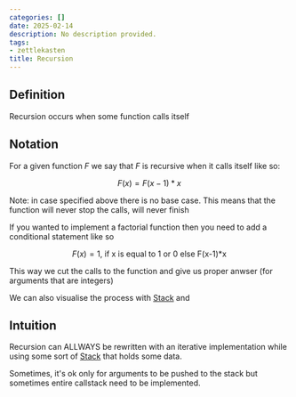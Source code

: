```yaml
---
categories: []
date: 2025-02-14
description: No description provided.
tags:
- zettlekasten
title: Recursion
---
```


## Definition

Recursion occurs when some function calls itself 

## Notation

For a given function $F$ we say that $F$ is recursive when it calls itself like so: 

$$F(x) = F(x-1)*x$$

Note: in case specified above there is no base case. This means that the function will never stop the calls, will never finish

If you wanted to implement a factorial function then you need to add a conditional statement like so

$$
F(x) = 1 \text{, if x is equal to 1 or 0 else F(x-1)*x}
$$

This way we cut the calls to the function and give us proper anwser (for arguments that are integers)

We can also visualise the process with [Stack](Stack.md) and 

## Intuition

Recursion can ALLWAYS be rewritten with an iterative implementation while using some sort of [Stack](Stack.md) that holds some data. 

Sometimes, it's ok only for arguments to be pushed to the stack but sometimes entire callstack need to be implemented.